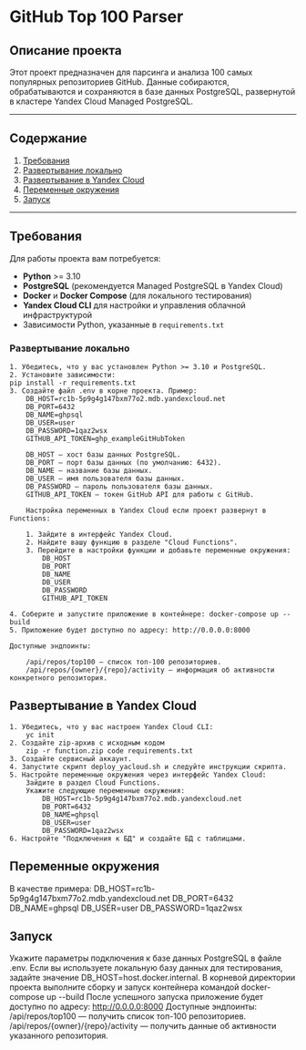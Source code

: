 # GitHub Top 100 Parser

## Описание проекта

Этот проект предназначен для парсинга и анализа 100 самых популярных репозиториев GitHub. Данные собираются, обрабатываются и сохраняются в базе данных PostgreSQL, развернутой в кластере Yandex Cloud Managed PostgreSQL.

---

## Содержание

1. [Требования](#требования)
2. [Развертывание локально](#развертывание-локально)
3. [Развертывание в Yandex Cloud](#развертывание-в-yandex-cloud)
4. [Переменные окружения](#переменные-окружения)
5. [Запуск](#запуск)

---

## Требования

Для работы проекта вам потребуется:
- **Python** >= 3.10
- **PostgreSQL** (рекомендуется Managed PostgreSQL в Yandex Cloud)
- **Docker** и **Docker Compose** (для локального тестирования)
- **Yandex Cloud CLI** для настройки и управления облачной инфраструктурой
- Зависимости Python, указанные в `requirements.txt`



### Развертывание локально

    1. Убедитесь, что у вас установлен Python >= 3.10 и PostgreSQL.  
    2. Установите зависимости:
    pip install -r requirements.txt
    3. Создайте файл .env в корне проекта. Пример:
        DB_HOST=rc1b-5p9g4g147bxm77o2.mdb.yandexcloud.net
        DB_PORT=6432
        DB_NAME=ghpsql
        DB_USER=user
        DB_PASSWORD=1qaz2wsx
        GITHUB_API_TOKEN=ghp_exampleGitHubToken
        
        DB_HOST — хост базы данных PostgreSQL.
        DB_PORT — порт базы данных (по умолчанию: 6432).
        DB_NAME — название базы данных.
        DB_USER — имя пользователя базы данных.
        DB_PASSWORD — пароль пользователя базы данных.
        GITHUB_API_TOKEN — токен GitHub API для работы с GitHub.
        
        Настройка переменных в Yandex Cloud если проект развернут в Functions:

        1. Зайдите в интерфейс Yandex Cloud.
        2. Найдите вашу функцию в разделе "Cloud Functions".
        3. Перейдите в настройки функции и добавьте переменные окружения:
            DB_HOST
            DB_PORT
            DB_NAME
            DB_USER
            DB_PASSWORD
            GITHUB_API_TOKEN

    4. Соберите и запустите приложение в контейнере: docker-compose up --build
    5. Приложение будет доступно по адресу: http://0.0.0.0:8000

    Доступные эндпоинты:

        /api/repos/top100 — список топ-100 репозиториев.
        /api/repos/{owner}/{repo}/activity — информация об активности конкретного репозитория.


## Развертывание в Yandex Cloud
    1. Убедитесь, что у вас настроен Yandex Cloud CLI:
        yc init
    2. Создайте zip-архив с исходным кодом
        zip -r function.zip code requirements.txt
    3. Создайте сервисный аккаунт.
    4. Запустите скрипт deploy_yacloud.sh и следуйте инструкции скрипта.
    5. Настройте переменные окружения через интерфейс Yandex Cloud:
        Зайдите в раздел Cloud Functions.
        Укажите следующие переменные окружения:
            DB_HOST=rc1b-5p9g4g147bxm77o2.mdb.yandexcloud.net
            DB_PORT=6432
            DB_NAME=ghpsql
            DB_USER=user
            DB_PASSWORD=1qaz2wsx
    6. Настройте "Подключения к БД" и создайте БД с таблицами. 

## Переменные окружения
В качестве примера:
DB_HOST=rc1b-5p9g4g147bxm77o2.mdb.yandexcloud.net
DB_PORT=6432
DB_NAME=ghpsql
DB_USER=user
DB_PASSWORD=1qaz2wsx


## Запуск

Укажите параметры подключения к базе данных PostgreSQL в файле .env. Если вы используете локальную базу данных для тестирования, задайте значение DB_HOST=host.docker.internal.
В корневой директории проекта выполните сборку и запуск контейнера командой
docker-compose up --build
После успешного запуска приложение будет доступно по адресу: http://0.0.0.0:8000
Доступные эндпоинты:
/api/repos/top100 — получить список топ-100 репозиториев.
/api/repos/{owner}/{repo}/activity — получить данные об активности указанного репозитория.
